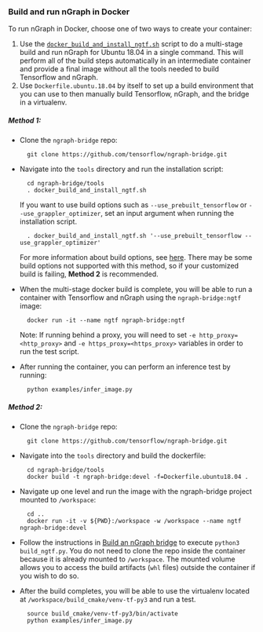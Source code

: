 ### Build and run nGraph in Docker

To run nGraph in Docker, choose one of two ways to create your container:
  1. Use the [`docker_build_and_install_ngtf.sh`](docker_build_and_install_ngtf.sh) script to do a multi-stage build and run nGraph for Ubuntu 18.04 in a single command. 
     This will perform all of the build steps automatically in an intermediate container and provide a final image without all the tools needed to build Tensorflow and nGraph. 
  2. Use `Dockerfile.ubuntu.18.04` by itself to set up a build environment that you can use to then manually build Tensorflow, nGraph, and the bridge in a virtualenv. 

##### Method 1:

- Clone the `ngraph-bridge` repo:
  
        git clone https://github.com/tensorflow/ngraph-bridge.git
  
- Navigate into the `tools` directory and run the installation script:
  
        cd ngraph-bridge/tools
        . docker_build_and_install_ngtf.sh

  If you want to use build options such as `--use_prebuilt_tensorflow` or `--use_grappler_optimizer`, set an input argument when running the installation script.

        . docker_build_and_install_ngtf.sh '--use_prebuilt_tensorflow --use_grappler_optimizer'

  For more information about build options, see [here](/build_ngtf.py).
  There may be some build options not supported with this method, so if your customized build is failing, **Method 2** is recommended. 
  
- When the multi-stage docker build is complete, you will be able to run a container with Tensorflow and nGraph using the `ngraph-bridge:ngtf` image:

        docker run -it --name ngtf ngraph-bridge:ngtf
        
  Note: If running behind a proxy, you will need to set `-e http_proxy=<http_proxy>` and `-e https_proxy=<https_proxy>` variables in order to run the test script.

- After running the container, you can perform an inference test by running: 

        python examples/infer_image.py
  
##### Method 2:

- Clone the `ngraph-bridge` repo:

        git clone https://github.com/tensorflow/ngraph-bridge.git

- Navigate into the `tools` directory and build the dockerfile:

        cd ngraph-bridge/tools
        docker build -t ngraph-bridge:devel -f=Dockerfile.ubuntu18.04 .

- Navigate up one level and run the image with the ngraph-bridge project mounted to `/workspace`:  

        cd ..
        docker run -it -v ${PWD}:/workspace -w /workspace --name ngtf ngraph-bridge:devel

- Follow the instructions in [Build an nGraph bridge](/README.md#build-an-ngraph-bridge) to execute `python3 build_ngtf.py`.
  You do not need to clone the repo inside the container because it is already mounted to `/workspace`.
  The mounted volume allows you to access the build artifacts (`whl` files) outside the container if you wish to do so.
  
- After the build completes, you will be able to use the virtualenv located at `/workspace/build_cmake/venv-tf-py3` and run a test.

        source build_cmake/venv-tf-py3/bin/activate
        python examples/infer_image.py